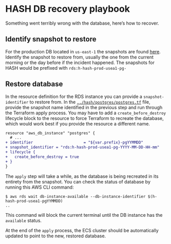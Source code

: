 # HASH DB recovery playbook

Something went terribly wrong with the database, here’s how to recover.

## Identify snapshot to restore

For the production DB located in `us-east-1` the snapshots are found [here](https://us-east-1.console.aws.amazon.com/rds/home?region=us-east-1#snapshots-list:tab=automated). Identify the snapshot to restore from, usually the one from the current morning or the day before if the incident happened.
The snapshots for HASH would be prefixed with `rds:h-hash-prod-usea1-pg-`

## Restore database

In the resource definition for the RDS instance you can provide a `snapshot-identifier` to restore from. In the [`../hash/postgres/postgres.tf`](../hash/postgres/postgres.tf) file, provide the snapshot name identified in the previous step and run through the Terraform apply process. You may have to add a `create_before_destroy` lifecycle block to the resource to force Terraform to recreate the database, which would work best if you provide the resource a different name.

```diff
resource "aws_db_instance" "postgres" {
  # ...
+ identifier                      = "${var.prefix}-pgYYMMDD"
+ snapshot_identifier = "rds:h-hash-prod-usea1-pg-YYYY-MM-DD-HH-mm"
+ lifecycle {
+   create_before_destroy = true
+ }
}
```

The `apply` step will take a while, as the database is being recreated in its entirety from the snapshot. You can check the status of database by running this AWS CLI command:

```console
$ aws rds wait db-instance-available --db-instance-identifier $(h-hash-prod-usea1-pgYYMMDD)
..
```

This command will block the current terminal until the DB instance has the `available` status.

At the end of the `apply` process, the ECS cluster should be automatically updated to point to the new, restored database.
